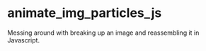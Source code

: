 # animate_img_particles_js
Messing around with breaking up an image and reassembling it in Javascript.
